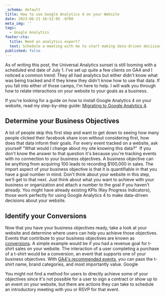 ```yaml
---
_schema: default
title: How to use Google Analytics 4 on your Website
date: 2023-06-21 16:52:05 -0700
meta_img: ''
tags:
  - Google Analytics
footer-cta:
  title: Need an analytics expert?
  text: Schedule a meeting with me to start making data-driven decisions.
published: false
---
```

As of writing this post, the Universal Analytics sunset is still looming with a scheduled end date of July 1. I've set up quite a few clients on GA4 and I noticed a common trend: They all had analytics but either didn't know what was being tracked and if they knew they didn't know how to use that data. If you fall into either of those camps, I'm here to help. I will walk you through how to relate interactions on your website to your goals as a business.&nbsp;

If you're looking for a guide on how to install Google Analytics 4 on your website, read my step-by-step guide:&nbsp;[Migrating to Google Analytics 4](/blog/configuring-google-analytics-4-with-google-tag-manager/).&nbsp;

## Determine your Business Objectives

A lot of people skip this first step and want to get down to seeing how many people clicked their facebook share icon without considering first, how does that data inform their goals. For every event tracked on a website, ask yourself "What would I change about my site knowing this data?" &nbsp;If you don't know the answer to that question it's because you're tracking events with no connection to your business objectives. A business objective can be anything from acquiring 100 leads to recording $100,000 in sales. The import aspect of your business objective is that it is quantifiable in that you have a goal number in mind. Don't think about your website in this step, we'll get to that next. Just think about what you want to achieve with your business or organization and attach a number to the goal if you haven't already. You might have already existing KPIs (Key Progress Indicators), those work perfectly for using Google Analytics 4 to make data-driven decisions about your website.&nbsp;

## Identify your Conversions

Now that you have your business objectives ready, take a look at your website and determine where users can help you achieve those objectives. Events that contribute to your business objectives are known as [conversions](https://support.google.com/analytics/answer/9267568?hl=en). A simple example would be if you had a revenue goal for t-shirt sales on your website. The interaction of a user completing a purchase of a t-shirt would be a conversion, an event that supports one of your business objectives. With [GA4's recommended events](https://developers.google.com/analytics/devguides/collection/ga4/reference/events?sjid=4265083698749785997-NA&amp;client_type=gtm#purchase), you can pass the t-shirt name, brand categories, and most importantly value. Google&nbsp;

You might not find a method for users to directly achieve some of your objectives since it's not possible for a user to sign a contract or show up to an event on your website, but there are actions they can take to schedule an introductory meeting with you or RSVP for that event.&nbsp;